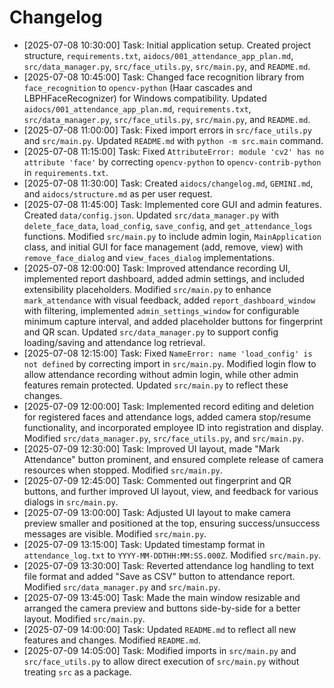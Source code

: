 # Changelog

- [2025-07-08 10:30:00] Task: Initial application setup. Created project structure, `requirements.txt`, `aidocs/001_attendance_app_plan.md`, `src/data_manager.py`, `src/face_utils.py`, `src/main.py`, and `README.md`.
- [2025-07-08 10:45:00] Task: Changed face recognition library from `face_recognition` to `opencv-python` (Haar cascades and LBPHFaceRecognizer) for Windows compatibility. Updated `aidocs/001_attendance_app_plan.md`, `requirements.txt`, `src/data_manager.py`, `src/face_utils.py`, `src/main.py`, and `README.md`.
- [2025-07-08 11:00:00] Task: Fixed import errors in `src/face_utils.py` and `src/main.py`. Updated `README.md` with `python -m src.main` command.
- [2025-07-08 11:15:00] Task: Fixed `AttributeError: module 'cv2' has no attribute 'face'` by correcting `opencv-python` to `opencv-contrib-python` in `requirements.txt`.
- [2025-07-08 11:30:00] Task: Created `aidocs/changelog.md`, `GEMINI.md`, and `aidocs/structure.md` as per user request.
- [2025-07-08 11:45:00] Task: Implemented core GUI and admin features. Created `data/config.json`. Updated `src/data_manager.py` with `delete_face_data`, `load_config`, `save_config`, and `get_attendance_logs` functions. Modified `src/main.py` to include admin login, `MainApplication` class, and initial GUI for face management (add, remove, view) with `remove_face_dialog` and `view_faces_dialog` implementations.
- [2025-07-08 12:00:00] Task: Improved attendance recording UI, implemented report dashboard, added admin settings, and included extensibility placeholders. Modified `src/main.py` to enhance `mark_attendance` with visual feedback, added `report_dashboard_window` with filtering, implemented `admin_settings_window` for configurable minimum capture interval, and added placeholder buttons for fingerprint and QR scan. Updated `src/data_manager.py` to support config loading/saving and attendance log retrieval.
- [2025-07-08 12:15:00] Task: Fixed `NameError: name 'load_config' is not defined` by correcting import in `src/main.py`. Modified login flow to allow attendance recording without admin login, while other admin features remain protected. Updated `src/main.py` to reflect these changes.
- [2025-07-09 12:00:00] Task: Implemented record editing and deletion for registered faces and attendance logs, added camera stop/resume functionality, and incorporated employee ID into registration and display. Modified `src/data_manager.py`, `src/face_utils.py`, and `src/main.py`.
- [2025-07-09 12:30:00] Task: Improved UI layout, made "Mark Attendance" button prominent, and ensured complete release of camera resources when stopped. Modified `src/main.py`.
- [2025-07-09 12:45:00] Task: Commented out fingerprint and QR buttons, and further improved UI layout, view, and feedback for various dialogs in `src/main.py`.
- [2025-07-09 13:00:00] Task: Adjusted UI layout to make camera preview smaller and positioned at the top, ensuring success/unsuccess messages are visible. Modified `src/main.py`.
- [2025-07-09 13:15:00] Task: Updated timestamp format in `attendance_log.txt` to `YYYY-MM-DDTHH:MM:SS.000Z`. Modified `src/main.py`.
- [2025-07-09 13:30:00] Task: Reverted attendance log handling to text file format and added "Save as CSV" button to attendance report. Modified `src/data_manager.py` and `src/main.py`.
- [2025-07-09 13:45:00] Task: Made the main window resizable and arranged the camera preview and buttons side-by-side for a better layout. Modified `src/main.py`.
- [2025-07-09 14:00:00] Task: Updated `README.md` to reflect all new features and changes. Modified `README.md`.
- [2025-07-09 14:05:00] Task: Modified imports in `src/main.py` and `src/face_utils.py` to allow direct execution of `src/main.py` without treating `src` as a package.
